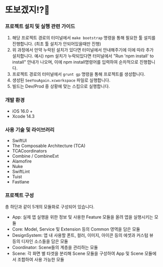 # 또보겠지!?🍡
### 프로젝트 설치 및 실행 관련 가이드
1. 해당 프로젝트 경로의 터미널에서 `make bootstrap` 명령을 통해 필요한 툴 설치를 진행합니다.
(최초 툴 설치가 안되어있을때만 진행)
2. 위 과정에서 만약 누락된 설치가 있다면 터미널에서 안내해주기에 이에 따라 추가 설치합니다.
예시) npm 설치가 누락되있다면 터미널에서 "Run 'npm install' to install" 안내가 나오며, 이에 npm install명령어를 입력하여 순차적으로 진행합니다.
3. 프로젝트 경로의 터미널에서 `grunt gp` 명령을 통해 프로젝트를 생성합니다.
4. 생성된 `SeeYouAgain.xcworkspace` 파일로 실행합니다.
5. 빌드는 Dev/Prod 중 상황에 맞는 스킴으로 실행합니다.

### 개발 환경
- iOS 16.0 +
- Xcode 14.3 

### 사용 기술 및 라이브러리
- SwiftUI
- The Composable Architecture (TCA)
- TCACoordinators
- Combine / CombineExt
- Alamofire
- Nuke
- SwiftLint
- Tuist
- Fastlane

### 프로젝트 구성
총 하단과 같이 5개의 모듈화로 구성되어 있습니다.
- App: 실제 앱 실행을 위한 정보 및 사용한 Feature 모듈을 올려 앱을 실행시키는 모듈
- Core: Model, Service 및 Extension 등의 Common 영역을 담은 모듈
- DesignSystem: 앱 내 사용할 폰트, 컬러, 이미지, 아이콘 등의 에셋과 커스텀 뷰 등의 디자인 소스들을 담은 모듈
- Coordinator: Scene들의 계층을 관리하는 모듈
- Scene: 각 화면 별 타겟을 분리해 Scene 모듈을 구성하여 App 및 Scene 모듈에서 조합하여 사용 가능한 모듈
